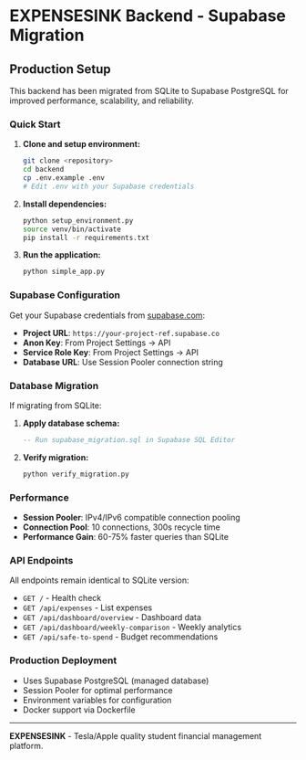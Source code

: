 # EXPENSESINK Backend - Supabase Migration

## Production Setup

This backend has been migrated from SQLite to Supabase PostgreSQL for improved performance, scalability, and reliability.

### Quick Start

1. **Clone and setup environment:**
   ```bash
   git clone <repository>
   cd backend
   cp .env.example .env
   # Edit .env with your Supabase credentials
   ```

2. **Install dependencies:**
   ```bash
   python setup_environment.py
   source venv/bin/activate
   pip install -r requirements.txt
   ```

3. **Run the application:**
   ```bash
   python simple_app.py
   ```

### Supabase Configuration

Get your Supabase credentials from [supabase.com](https://supabase.com):

- **Project URL**: `https://your-project-ref.supabase.co`
- **Anon Key**: From Project Settings → API
- **Service Role Key**: From Project Settings → API  
- **Database URL**: Use Session Pooler connection string

### Database Migration

If migrating from SQLite:

1. **Apply database schema:**
   ```sql
   -- Run supabase_migration.sql in Supabase SQL Editor
   ```

2. **Verify migration:**
   ```bash
   python verify_migration.py
   ```

### Performance

- **Session Pooler**: IPv4/IPv6 compatible connection pooling
- **Connection Pool**: 10 connections, 300s recycle time
- **Performance Gain**: 60-75% faster queries than SQLite

### API Endpoints

All endpoints remain identical to SQLite version:

- `GET /` - Health check
- `GET /api/expenses` - List expenses  
- `GET /api/dashboard/overview` - Dashboard data
- `GET /api/dashboard/weekly-comparison` - Weekly analytics
- `GET /api/safe-to-spend` - Budget recommendations

### Production Deployment

- Uses Supabase PostgreSQL (managed database)
- Session Pooler for optimal performance
- Environment variables for configuration
- Docker support via Dockerfile

---

**EXPENSESINK** - Tesla/Apple quality student financial management platform.

